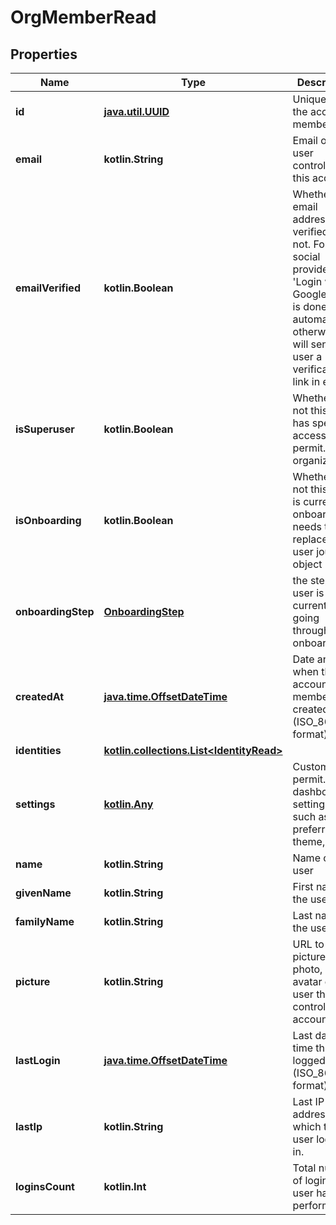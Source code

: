 
# OrgMemberRead

## Properties
Name | Type | Description | Notes
------------ | ------------- | ------------- | -------------
**id** | [**java.util.UUID**](java.util.UUID.md) | Unique id of the account member | 
**email** | **kotlin.String** | Email of the user controlling this account | 
**emailVerified** | **kotlin.Boolean** | Whether this email address is verified or not. For social providers like &#39;Login with Google&#39; this is done automatically, otherwise we will send the user a verification link in email. | 
**isSuperuser** | **kotlin.Boolean** | Whether or not this user has special access to permit.io organizations | 
**isOnboarding** | **kotlin.Boolean** | Whether or not this user is currently onboarding, needs to be replaced by a user journey object | 
**onboardingStep** | [**OnboardingStep**](OnboardingStep.md) | the step the user is currently going through in onboarding | 
**createdAt** | [**java.time.OffsetDateTime**](java.time.OffsetDateTime.md) | Date and time when the account member was created (ISO_8601 format). | 
**identities** | [**kotlin.collections.List&lt;IdentityRead&gt;**](IdentityRead.md) |  | 
**settings** | [**kotlin.Any**](.md) | Custom permit.io dashboard settings, such as preferred theme, etc. | 
**name** | **kotlin.String** | Name of this user |  [optional]
**givenName** | **kotlin.String** | First name of the user |  [optional]
**familyName** | **kotlin.String** | Last name of the user |  [optional]
**picture** | **kotlin.String** | URL to picture, photo, or avatar of the user that controls this account. |  [optional]
**lastLogin** | [**java.time.OffsetDateTime**](java.time.OffsetDateTime.md) | Last date and time this user logged in (ISO_8601 format). |  [optional]
**lastIp** | **kotlin.String** | Last IP address from which this user logged in. |  [optional]
**loginsCount** | **kotlin.Int** | Total number of logins this user has performed. |  [optional]



